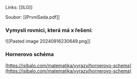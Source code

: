 Links: [[ILG]]

Soubor: [[PrvniSada.pdf]]

### Vymysli rovnici, která má x řešení:
![[Pasted image 20240916230649.png]]

### Hornerovo schéma
[https://isibalo.com/matematika/vyrazy/hornerovo-schema](https://isibalo.com/matematika/vyrazy/hornerovo-schema)
